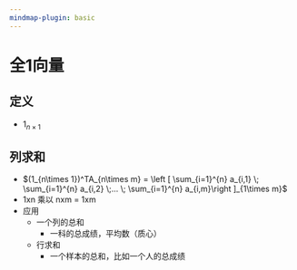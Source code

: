 ```yaml
---
mindmap-plugin: basic
---
```


# 全1向量

## 定义
- $1_{n\times 1}$

## 列求和
- $(1_{n\times 1})^TA_{n\times m} = \left [ \sum_{i=1}^{n} a_{i,1} \; \sum_{i=1}^{n} a_{i,2} \;... \; \sum_{i=1}^{n} a_{i,m}\right ]_{1\times m}$
- 1xn 乘以 nxm = 1xm
- 应用
	- 一个列的总和
		- 一科的总成绩，平均数（质心）
	- 行求和
		- 一个样本的总和，比如一个人的总成绩

